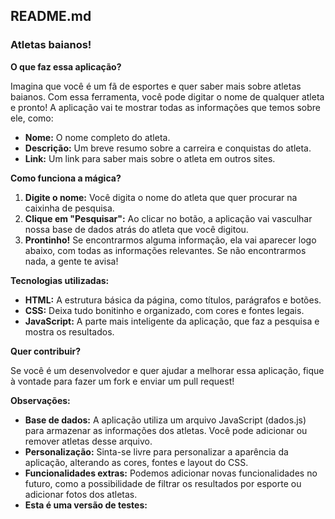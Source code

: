 ## **README.md**

### **Atletas baianos!** 

**O que faz essa aplicação?**

Imagina que você é um fã de esportes e quer saber mais sobre atletas baianos. Com essa ferramenta, você pode digitar o nome de qualquer atleta e pronto! A aplicação vai te mostrar todas as informações que temos sobre ele, como:

* **Nome:** O nome completo do atleta.
* **Descrição:** Um breve resumo sobre a carreira e conquistas do atleta.
* **Link:** Um link para saber mais sobre o atleta em outros sites.

**Como funciona a mágica?**

1. **Digite o nome:** Você digita o nome do atleta que quer procurar na caixinha de pesquisa.
2. **Clique em "Pesquisar":** Ao clicar no botão, a aplicação vai vasculhar nossa base de dados atrás do atleta que você digitou.
3. **Prontinho!** Se encontrarmos alguma informação, ela vai aparecer logo abaixo, com todas as informações relevantes. Se não encontrarmos nada, a gente te avisa!

**Tecnologias utilizadas:**

* **HTML:** A estrutura básica da página, como títulos, parágrafos e botões.
* **CSS:** Deixa tudo bonitinho e organizado, com cores e fontes legais.
* **JavaScript:** A parte mais inteligente da aplicação, que faz a pesquisa e mostra os resultados.

**Quer contribuir?**

Se você é um desenvolvedor e quer ajudar a melhorar essa aplicação, fique à vontade para fazer um fork e enviar um pull request! 

**Observações:**

* **Base de dados:** A aplicação utiliza um arquivo JavaScript (dados.js) para armazenar as informações dos atletas. Você pode adicionar ou remover atletas desse arquivo.
* **Personalização:** Sinta-se livre para personalizar a aparência da aplicação, alterando as cores, fontes e layout do CSS.
* **Funcionalidades extras:** Podemos adicionar novas funcionalidades no futuro, como a possibilidade de filtrar os resultados por esporte ou adicionar fotos dos atletas.
* **Esta é uma versão de testes:** 

